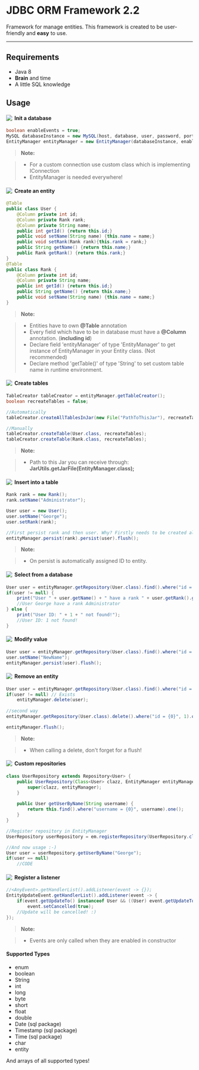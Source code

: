 JDBC ORM Framework 2.2
======================
Framework for manage entities.
This framework is created to be user-friendly and **easy** to use.

----------
Requirements
-------------
* Java 8
* **Brain** and time
* A little SQL knowledge

Usage
-------------
#### <img align="left" src="https://cdn4.iconfinder.com/data/icons/6x16-free-application-icons/16/Refresh.png" />&nbsp;Init a database
```java
boolean enableEvents = true;
MySQL databaseInstance = new MySQL(host, database, user, password, port);
EntityManager entityManager = new EntityManager(databaseInstance, enableEvents);
```

> **Note:**

> - For a custom connection use custom class which is implementing IConnection
> - EntityManager is needed everywhere!


#### <img align="left" src="https://netbeans.org/projects/platform/sources/platform-content/content/trunk/images/tutorials/paintapp/70/new_icon.png" />&nbsp;Create an entity

```java
@Table
public class User {
	@Column private int id;
	@Column private Rank rank;
	@Column private String name;
	public int getId() {return this.id;}
	public void setName(String name) {this.name = name;}
	public void setRank(Rank rank){this.rank = rank;}
	public String getName() {return this.name;}
	public Rank getRank() {return this.rank;}
}
@Table
public class Rank {
	@Column private int id;
	@Column private String name;
	public int getId() {return this.id;}
	public String getName() {return this.name;}
	public void setName(String name) {this.name = name;}
}
```

> **Note:**

> - Entities have to own **@Table** annotation 
> - Every field which have to be in database must have a **@Column** annotation. (**including id**)
> - Declare field 'entityManager' of type 'EntityManager' to get instance of EntityManager in your Entity class. (Not recommended)
> - Declare method 'getTable()' of type 'String' to set custom table name in runtime environment.

#### <img align="left" src="https://cdn0.iconfinder.com/data/icons/16x16-free-toolbar-icons/16/13.png" />&nbsp;Create tables

```java
TableCreator tableCreator = entityManager.getTableCreator();
boolean recreateTables = false;

//Automatically
tableCreator.createAllTablesInJar(new File("PathToThisJar"), recreateTables);

//Manually
tableCreator.createTable(User.class, recreateTables);
tableCreator.createTable(Rank.class, recreateTables);
```
> **Note:**

> - Path to this Jar you can receive through: **JarUtils.getJarFile(EntityManager.class);**

#### <img align="left" src="http://help.autodesk.com/cloudhelp/ENU/Fusion-Model/images/GUID-A508A0DC-E730-4A9C-AB80-AC948FFADC50.png" />&nbsp;Insert into a table

```java
Rank rank = new Rank();
rank.setName("Administrator");

User user = new User();
user.setName("George");
user.setRank(rank);

//First persist rank and then user. Why? Firstly needs to be created all inner entities. Then theirs parents.
entityManager.persist(rank).persist(user).flush();
```

> **Note:**

> - On persist is automatically assigned ID to entity.

#### <img align="left" src="http://findicons.com/files/icons/949/token/16/search.png" />&nbsp;Select from a database
```java
User user = entityManager.getRepository(User.class).find().where("id = {0}", 1).one();
if(user != null) {
    print("User " + user.getName() + " have a rank " + user.getRank().getName());
    //User George have a rank Administrator
} else {
    print("User ID: " + 1 + " not found!"); 
    //User ID: 1 not found!
}
```


#### <img align="left" src="https://cdn2.iconfinder.com/data/icons/aspneticons_v1.0_Nov2006/edit_16x16.gif" />&nbsp;Modify value
```java
User user = entityManager.getRepository(User.class).find().where("id = {0}", 1).one();
user.setName("NewName");
entityManager.persist(user).flush();
```


#### <img align="left" src="https://cdn2.iconfinder.com/data/icons/aspneticons_v1.0_Nov2006/delete_16x16.gif" />&nbsp;Remove an entity
```java
User user = entityManager.getRepository(User.class).find().where("id = {0}", 1).one();
if(user != null) // Exists
	entityManager.delete(user);
	
//second way
entityManager.getRepository(User.class).delete().where("id = {0}", 1).one();

entityManager.flush();
```
> **Note:**

> - When calling a delete, don't forget for a flush!

#### <img align="left" src="http://findicons.com/files/icons/2705/clean_anti_malware/16/6_custom_icons_10.png" />&nbsp;Custom repositories
```java
class UserRepository extends Repository<User> {
    public UserRepository(Class<User> clazz, EntityManager entityManager) {
        super(clazz, entityManager);
    }
    
    public User getUserByName(String username) {
        return this.find().where("username = {0}", username).one();
    }
}

//Register repository in EntityManager
UserRepository userRepository = em.registerRepository(UserRepository.class, User.class);

//And now usage :-)
User user = userRepository.getUserByName("George");
if(user == null)
    //CODE  
```

#### <img align="left" src="https://cdn0.iconfinder.com/data/icons/16x16-free-toolbar-icons/16/13.png" />&nbsp;Register a listener
```java
//<AnyEvent>.getHandlerList().addListener(event -> {});
EntityUpdateEvent.getHandlerList().addListener(event -> {
    if(event.getUpdateTo() instanceof User && ((User) event.getUpdateTo()).getAge() == 22)
        event.setCancelled(true);
    //Update will be cancelled! :)
});
```
> **Note:**

> - Events are only called when they are enabled in constructor

#### Supported Types
* enum
* boolean
* String
* int
* long
* byte
* short
* float
* double
* Date (sql package)
* Timestamp (sql package)
* Time (sql package)
* char
* entity

And arrays of all supported types!
